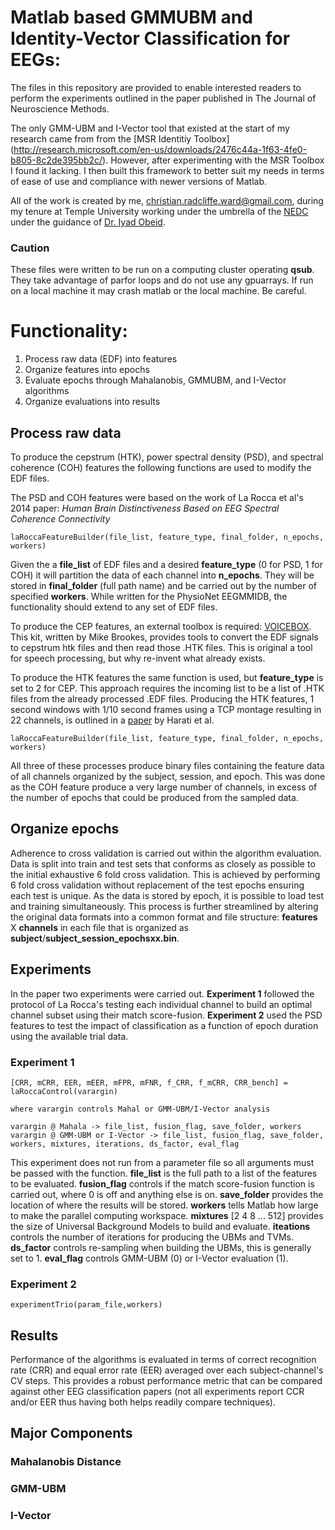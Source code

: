 # Matlab based GMMUBM and Identity-Vector Classification for EEGs:

The files in this repository are provided to enable interested readers to perform the experiments outlined in the paper published in The Journal of Neuroscience Methods.

The only GMM-UBM and I-Vector tool that existed at the start of my research came from from the [MSR Identitiy Toolbox] (http://research.microsoft.com/en-us/downloads/2476c44a-1f63-4fe0-b805-8c2de395bb2c/). However, after experimenting with the MSR Toolbox I found it lacking. I then built this framework to better suit my needs in terms of ease of use and compliance with newer versions of Matlab.

All of the work is created by me, <christian.radcliffe.ward@gmail.com>, during my tenure at Temple University working under the umbrella of the [NEDC](https://www.isip.piconepress.com/projects/nedc/) under the guidance of [Dr. Iyad Obeid](https://engineering.temple.edu/faculty/iyad-obeid).

### Caution

These files were written to be run on a computing cluster operating **qsub**. They take advantage of parfor loops and do not use any gpuarrays. If run on a local machine it may crash matlab or the local machine. Be careful.

# Functionality:
1. Process raw data (EDF) into features
2. Organize features into epochs
3. Evaluate epochs through Mahalanobis, GMMUBM, and I-Vector algorithms
4. Organize evaluations into results

## Process raw data

To produce the cepstrum (HTK), power spectral density (PSD), and spectral coherence (COH) features the following functions are used to modify the EDF files.

The PSD and COH features were based on the work of La Rocca et al's 2014 paper: _Human Brain Distinctiveness Based on EEG Spectral Coherence Connectivity_ 

 ```
 laRoccaFeatureBuilder(file_list, feature_type, final_folder, n_epochs, workers)
 ```
 
 Given the a **file_list** of EDF files and a desired **feature_type** (0 for PSD, 1 for COH) it will partition the data of each channel into **n_epochs**. They will be stored in **final_folder** (full path name) and be carried out by the number of specified **workers**. While written for the PhysioNet EEGMMIDB, the functionality should extend to any set of EDF files.
 
 To produce the CEP features, an external toolbox is required: [VOICEBOX](http://www.ee.ic.ac.uk/hp/staff/dmb/voicebox/voicebox.html). This kit, written by Mike Brookes, provides tools to convert the EDF signals to cepstrum htk files and then read those .HTK files. This is original a tool for speech processing, but why re-invent what already  exists.
 
 To produce the HTK features the same function is used, but **feature_type** is set to 2 for CEP. This approach requires the incoming list to be a list of .HTK files from the already processed .EDF files. Producing the HTK features, 1 second windows with 1/10 second frames using a TCP montage resulting in 22 channels, is outlined in a [paper](https://arxiv.org/ftp/arxiv/papers/1801/1801.02477.pdf) by Harati et al.
 
 ```
 laRoccaFeatureBuilder(file_list, feature_type, final_folder, n_epochs, workers)
 ```

 All three of these processes produce binary files containing the feature data of all channels organized by the subject, session, and epoch. This was done as the COH feature produce a very large number of channels, in excess of the number of epochs that could be produced from the sampled data.
 
## Organize epochs

Adherence to cross validation is carried out within the algorithm evaluation. Data is split into train and test sets that conforms as closely as possible to the initial exhaustive 6 fold cross validation. This is achieved by performing 6 fold cross validation without replacement of the test epochs ensuring each test is unique. As the data is stored by epoch, it is possible to load test and training simultaneously. This process is further streamlined by altering the original data formats into a common format and file structure: **features** X **channels** in each file that is organized as **subject**/**subject_session_epochsxx.bin**.

## Experiments

In the paper two experiments were carried out. **Experiment 1** followed the protocol of La Rocca's testing each individual channel to build an optimal channel subset using their match score-fusion. **Experiment 2** used the PSD features to test the impact of classification as a function of epoch duration using the available trial data.

### Experiment 1

```
[CRR, mCRR, EER, mEER, mFPR, mFNR, f_CRR, f_mCRR, CRR_bench] = laRoccaControl(varargin)

where varargin controls Mahal or GMM-UBM/I-Vector analysis

varargin @ Mahala -> file_list, fusion_flag, save_folder, workers
varargin @ GMM-UBM or I-Vector -> file_list, fusion_flag, save_folder, workers, mixtures, iterations, ds_factor, eval_flag
```
This experiment does not run from a parameter file so all arguments must be passed with the function. **file_list** is the full path to a list of the features to be evaluated. **fusion_flag** controls if the match score-fusion function is carried out, where 0 is off and anything else is on. **save_folder** provides the location of where the results will be stored. **workers** tells Matlab how large to make the parallel computing workspace. **mixtures** [2 4 8 ... 512] provides the size of Universal Background Models to build and evaluate. **iteations** controls the number of iterations for producing the UBMs and TVMs. **ds_factor** controls re-sampling when building the UBMs, this is generally set to 1. **eval_flag** controls GMM-UBM (0) or I-Vector evaluation (1).

### Experiment 2

```
experimentTrio(param_file,workers)
```

## Results

Performance of the algorithms is evaluated in terms of correct recognition rate (CRR) and equal error rate (EER) averaged over each subject-channel's CV steps. This provides a robust performance metric that can be compared against other EEG classification papers (not all experiments report CCR and/or EER thus having both helps readily compare techniques).

## Major Components

### Mahalanobis Distance

### GMM-UBM

### I-Vector


